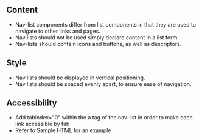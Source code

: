 
## Content

* Nav-list components differ from list components in that they are used to navigate to other links and pages.
* Nav lists should not be used simply declare content in a list form.
* Nav-lists should contain icons and buttons, as well as descriptors.

## Style

* Nav lists should be displayed in vertical positioning.
* Nav lists should be spaced evenly apart, to ensure ease of navigation.

## Accessibility

* Add tabindex="0" within the a tag of the nav-list in order to make each link accessible by tab
* Refer to Sample HTML for an example